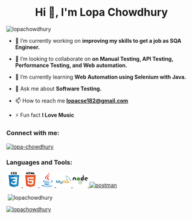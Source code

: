 <h1 align="center">Hi 👋, I'm Lopa Chowdhury</h1>
<p align="left"> <img src="https://komarev.com/ghpvc/?username=lopachowdhury&label=Profile%20views&color=0e75b6&style=flat" alt="lopachowdhury" /> </p>

- 🔭 I’m currently working on **improving my skills to get a job as SQA Engineer.**

- 👯 I’m looking to collaborate on **on Manual Testing, API Testing, Performance Testing, and Web automation.**

- 🌱 I’m currently learning **Web Automation using Selenium with Java.**

- 💬 Ask me about **Software Testing.**

- 📫 How to reach me **lopacse182@gmail.com**

- ⚡ Fun fact **I Love Music**

<h3 align="left">Connect with me:</h3>
<p align="left">
<a href="https://linkedin.com/in/lopa-chowdhury" target="blank"><img align="center" src="https://raw.githubusercontent.com/rahuldkjain/github-profile-readme-generator/master/src/images/icons/Social/linked-in-alt.svg" alt="lopa-chowdhury" height="30" width="40" /></a>
</p>

<h3 align="left">Languages and Tools:</h3>
<p align="left"> <a href="https://www.w3schools.com/css/" target="_blank" rel="noreferrer"> <img src="https://raw.githubusercontent.com/devicons/devicon/master/icons/css3/css3-original-wordmark.svg" alt="css3" width="40" height="40"/> </a> <a href="https://www.w3.org/html/" target="_blank" rel="noreferrer"> <img src="https://raw.githubusercontent.com/devicons/devicon/master/icons/html5/html5-original-wordmark.svg" alt="html5" width="40" height="40"/> </a> <a href="https://www.java.com" target="_blank" rel="noreferrer"> <img src="https://raw.githubusercontent.com/devicons/devicon/master/icons/java/java-original.svg" alt="java" width="40" height="40"/> </a> <a href="https://www.mysql.com/" target="_blank" rel="noreferrer"> <img src="https://raw.githubusercontent.com/devicons/devicon/master/icons/mysql/mysql-original-wordmark.svg" alt="mysql" width="40" height="40"/> </a> <a href="https://nodejs.org" target="_blank" rel="noreferrer"> <img src="https://raw.githubusercontent.com/devicons/devicon/master/icons/nodejs/nodejs-original-wordmark.svg" alt="nodejs" width="40" height="40"/> </a> <a href="https://postman.com" target="_blank" rel="noreferrer"> <img src="https://www.vectorlogo.zone/logos/getpostman/getpostman-icon.svg" alt="postman" width="40" height="40"/> </a> </p>

<p>&nbsp;<img align="center" src="https://github-readme-stats.vercel.app/api?username=lopachowdhury&show_icons=true&locale=en" alt="lopachowdhury" /></p>

<p align="left"> <a href="https://github.com/ryo-ma/github-profile-trophy"><img src="https://github-profile-trophy.vercel.app/?username=lopachowdhury" alt="lopachowdhury" /></a> </p>

<!---
Lopachowdhury/Lopachowdhury is a ✨ special ✨ repository because its `README.md` (this file) appears on your GitHub profile.
You can click the Preview link to take a look at your changes.
--->
